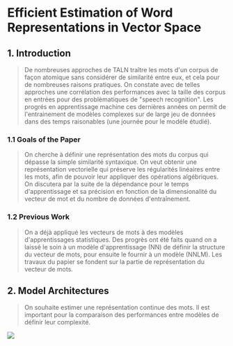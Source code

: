 # Efficient Estimation of Word Representations in Vector Space

## 1. Introduction

> De nombreuses approches de TALN traître les mots d'un corpus de façon atomique sans considérer de similarité entre eux, et cela pour de nombreuses raisons pratiques.
On constate avec de telles approches une corrélation des performances avec la taille des corpus en entrées pour des problèmatiques de "speech recognition".
Les progrés en apprentissage machine ces dernières années on permit de l'entrainement de modèles complexes sur de large jeu de données dans des temps raisonables (une journée pour le modéle étudié).

### 1.1 Goals of the Paper

> On cherche à définir une représentation des mots du corpus qui dépasse la simple similarité syntaxique. On veut obtenir une représentation vectorielle qui préserve les régularités linéaires entre les mots, afin de pouvoir leur appliquer des opérations algébriques.
On discutera par la suite de la dépendance pour le temps d'apprentissage et sa précision en fonction de la dimensionalité du vecteur de mot et du nombre de données d'entraînement.

### 1.2 Previous Work

> On a déjà appliqué les vecteurs de mots à des modèles d'apprentissages statistiques. Des progrès ont été faits quand on a laissé le soin à un modèle d'apprentissage (NN) de définir la structure du vecteur de mots, pour ensuite le fournir à un modèle (NNLM). Les travaux du papier se fondent sur la partie de représentation du vecteur de mots.

## 2. Model Architectures

> On souhaite estimer une représentation continue des mots. Il est important pour la comparaison des performances entre modèles de définir leur complexité.

<img src="http://latex.codecogs.com/gif.latex?O&space;=&space;E&space;\times&space;T&space;\times&space;Q">
